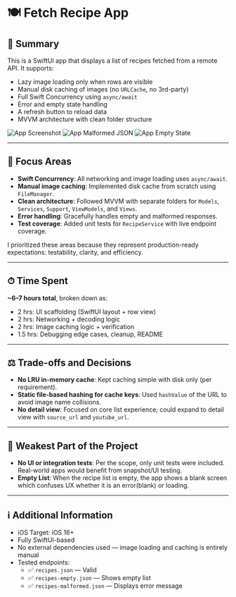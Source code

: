 # 🍽️ Fetch Recipe App

## 📸 Summary

This is a SwiftUI app that displays a list of recipes fetched from a remote API. It supports:
- Lazy image loading only when rows are visible
- Manual disk caching of images (no `URLCache`, no 3rd-party)
- Full Swift Concurrency using `async/await`
- Error and empty state handling
- A refresh button to reload data
- MVVM architecture with clean folder structure

![App Screenshot](screenshots/list.png)
![App Malformed JSON](screenshots/malformed.png)
![App Empty State](screenshots/empty.png)


---

## 🎯 Focus Areas

- **Swift Concurrency**: All networking and image loading uses `async/await`.
- **Manual image caching**: Implemented disk cache from scratch using `FileManager`.
- **Clean architecture**: Followed MVVM with separate folders for `Models`, `Services`, `Support`, `ViewModels`, and `Views`.
- **Error handling**: Gracefully handles empty and malformed responses.
- **Test coverage**: Added unit tests for `RecipeService` with live endpoint coverage.

I prioritized these areas because they represent production-ready expectations: testability, clarity, and efficiency.

---

## ⏱ Time Spent

**~6–7 hours total**, broken down as:
- 2 hrs: UI scaffolding (SwiftUI layout + row view)
- 2 hrs: Networking + decoding logic
- 2 hrs: Image caching logic + verification
- 1.5 hrs: Debugging edge cases, cleanup, README

---

## ⚖️ Trade-offs and Decisions

- **No LRU in-memory cache**: Kept caching simple with disk only (per requirement).
- **Static file-based hashing for cache keys**: Used `hashValue` of the URL to avoid image name collisions.
- **No detail view**: Focused on core list experience; could expand to detail view with `source_url` and `youtube_url`.

---

## 🧱 Weakest Part of the Project

- **No UI or integration tests**: Per the scope, only unit tests were included. Real-world apps would benefit from snapshot/UI testing.
- **Empty List**: When the recipe list is empty, the app shows a blank screen which confuses UX whether it is an error(blank) or loading.

---

## ℹ️ Additional Information

- iOS Target: iOS 16+
- Fully SwiftUI-based
- No external dependencies used — image loading and caching is entirely manual
- Tested endpoints:
  - ✅ `recipes.json` — Valid
  - ✅ `recipes-empty.json` — Shows empty list
  - ✅ `recipes-malformed.json` — Displays error message
